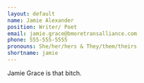 ```yaml
---
layout: default
name: Jamie Alexander
position: Writer/ Poet
email: jamie.grace@bmoretransalliance.com
phone: 555-555-5555
pronouns: She/her/hers & They/them/theirs
shortname: jamie
---
```


Jamie Grace is that bitch.
